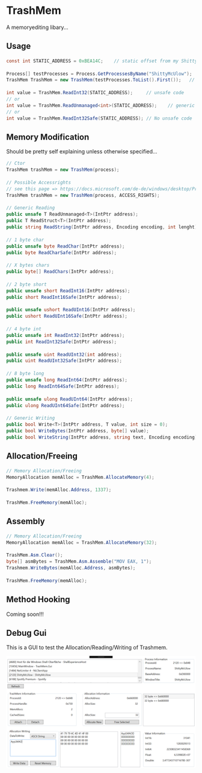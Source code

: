 # TrashMem 

A memoryediting libary...

## Usage

```c#
const int STATIC_ADDRESS = 0xBEA14C;	// static offset from my ShittyMcUlow.exe program

Process[] testProcesses = Process.GetProcessesByName("ShittyMcUlow"); 	// to find all ShittyMcUlow.exe processes
TrashMem TrashMem = new TrashMem(testProcesses.ToList().First());	// we will take the first

int value = TrashMem.ReadInt32(STATIC_ADDRESS);     // unsafe code
// or
int value = TrashMem.ReadUnmanaged<int>(STATIC_ADDRESS);    // generic
// or
int value = TrashMem.ReadInt32Safe(STATIC_ADDRESS); // No unsafe code
```

## Memory Modification

Should be pretty self explaining unless otherwise specified...

```c#
// Ctor
TrashMem trashMem = new TrashMem(process);

// Possible Accessrights
// see this page => https://docs.microsoft.com/de-de/windows/desktop/ProcThread/process-security-and-access-rights
TrashMem trashMem = new TrashMem(process, ACCESS_RIGHTS);

// Generic Reading
public unsafe T ReadUnmanaged<T>(IntPtr address);
public T ReadStruct<T>(IntPtr address);
public string ReadString(IntPtr address, Encoding encoding, int lenght);

// 1 byte char
public unsafe byte ReadChar(IntPtr address);
public byte ReadCharSafe(IntPtr address);

// X bytes chars
public byte[] ReadChars(IntPtr address);

// 2 byte short
public unsafe short ReadInt16(IntPtr address);
public short ReadInt16Safe(IntPtr address);

public unsafe ushort ReadUInt16(IntPtr address);
public ushort ReadUInt16Safe(IntPtr address);

// 4 byte int
public unsafe int ReadInt32(IntPtr address);
public int ReadInt32Safe(IntPtr address);

public unsafe uint ReadUInt32(int address);
public uint ReadUInt32Safe(IntPtr address);

// 8 byte long
public unsafe long ReadInt64(IntPtr address);
public long ReadInt64Safe(IntPtr address);

public unsafe ulong ReadUInt64(IntPtr address);
public ulong ReadUInt64Safe(IntPtr address);

// Generic Writing
public bool Write<T>(IntPtr address, T value, int size = 0);
public bool WriteBytes(IntPtr address, byte[] value);
public bool WriteString(IntPtr address, string text, Encoding encoding);
```

## Allocation/Freeing

```c#
// Memory Allocation/Freeing
MemoryAllocation memAlloc = TrashMem.AllocateMemory(4);

Trashmem.Write(memAlloc.Address, 1337);

TrashMem.FreeMemory(memAlloc);
```

## Assembly

```c#
// Memory Allocation/Freeing
MemoryAllocation memAlloc = TrashMem.AllocateMemory(32);

TrashMem.Asm.Clear();
byte[] asmBytes = TrashMem.Asm.Assemble("MOV EAX, 1");
Trashmem.WriteBytes(memAlloc.Address, asmBytes);

TrashMem.FreeMemory(memAlloc);
```

## Method Hooking

Coming soon!!!

## Debug Gui

This is a GUI to test the Allocation/Reading/Writing of Trashmem.

![alt text](https://raw.githubusercontent.com/Jnnshschl/TrashMem/master/images/trashmem_debug.png "Debug GUI")
